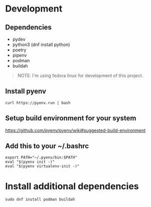 # Development



## Dependencies

- pydev
- python3 (dnf install python)
- poetry
- pipenv
- podman
- buildah

> NOTE: I'm using fedora linux for development of this project.

## Install pyenv

```shell
curl https://pyenv.run | bash
```

## Setup build environment for your system
https://github.com/pyenv/pyenv/wiki#suggested-build-environment

## Add this to your ~/.bashrc
```shell
export PATH="~/.pyenv/bin:$PATH"
eval "$(pyenv init -)"
eval "$(pyenv virtualenv-init -)"
```

# Install additional dependencies
```shell
sudo dnf install podman buildah
```
